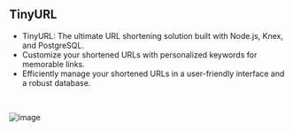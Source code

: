 ## TinyURL

- TinyURL: The ultimate URL shortening solution built with Node.js, Knex, and PostgreSQL.
- Customize your shortened URLs with personalized keywords for memorable links.
- Efficiently manage your shortened URLs in a user-friendly interface and a robust database.

</br>

![image](https://github.com/SaiTeja-Erukude/TinyURL/assets/72928639/16ce1a70-55d5-47f2-95e8-f894c017ab16)
